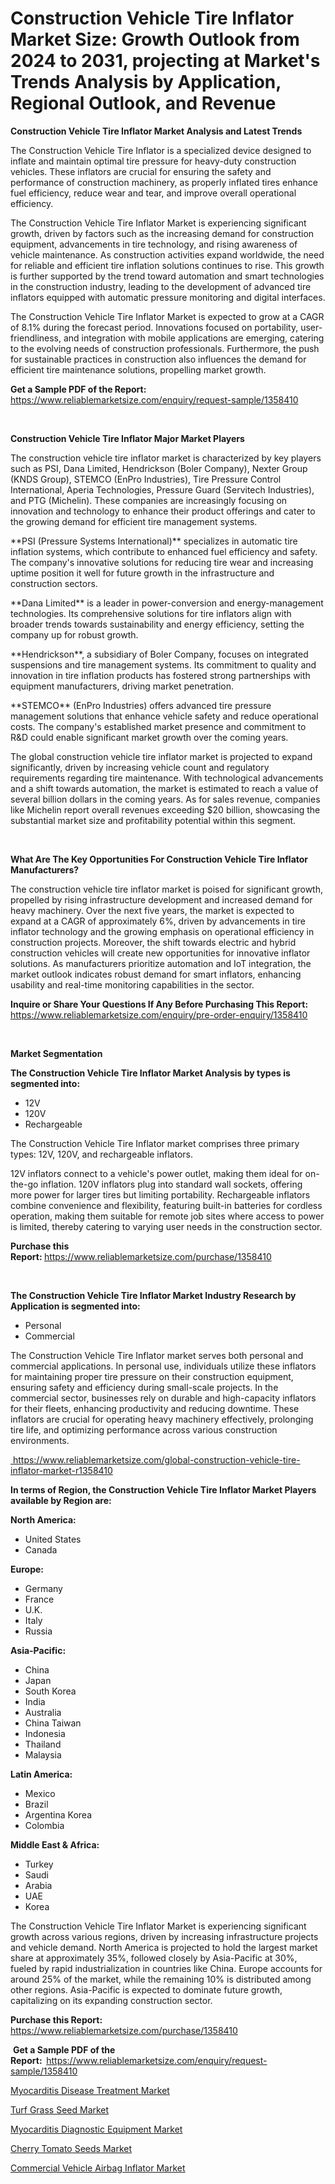 <p><h1>Construction Vehicle Tire Inflator Market Size: Growth Outlook from 2024 to 2031, projecting at Market's Trends Analysis by Application, Regional Outlook, and Revenue</h1></p><p><strong>Construction Vehicle Tire Inflator Market Analysis and Latest Trends</strong></p>
<p><p>The Construction Vehicle Tire Inflator is a specialized device designed to inflate and maintain optimal tire pressure for heavy-duty construction vehicles. These inflators are crucial for ensuring the safety and performance of construction machinery, as properly inflated tires enhance fuel efficiency, reduce wear and tear, and improve overall operational efficiency.</p><p>The Construction Vehicle Tire Inflator Market is experiencing significant growth, driven by factors such as the increasing demand for construction equipment, advancements in tire technology, and rising awareness of vehicle maintenance. As construction activities expand worldwide, the need for reliable and efficient tire inflation solutions continues to rise. This growth is further supported by the trend toward automation and smart technologies in the construction industry, leading to the development of advanced tire inflators equipped with automatic pressure monitoring and digital interfaces.</p><p>The Construction Vehicle Tire Inflator Market is expected to grow at a CAGR of 8.1% during the forecast period. Innovations focused on portability, user-friendliness, and integration with mobile applications are emerging, catering to the evolving needs of construction professionals. Furthermore, the push for sustainable practices in construction also influences the demand for efficient tire maintenance solutions, propelling market growth.</p></p>
<p><strong>Get a Sample PDF of the Report:&nbsp;</strong> <a href="https://www.reliablemarketsize.com/enquiry/request-sample/1358410?utm_campaign=1133&utm_medium=2&utm_source=Github&utm_content=ia&utm_term=03112024&utm_id=construction-vehicle-tire-inflator">https://www.reliablemarketsize.com/enquiry/request-sample/1358410</a></p>
<p>&nbsp;</p>
<p><strong>Construction Vehicle Tire Inflator Major Market Players</strong></p>
<p><p>The construction vehicle tire inflator market is characterized by key players such as PSI, Dana Limited, Hendrickson (Boler Company), Nexter Group (KNDS Group), STEMCO (EnPro Industries), Tire Pressure Control International, Aperia Technologies, Pressure Guard (Servitech Industries), and PTG (Michelin). These companies are increasingly focusing on innovation and technology to enhance their product offerings and cater to the growing demand for efficient tire management systems.</p><p>**PSI (Pressure Systems International)** specializes in automatic tire inflation systems, which contribute to enhanced fuel efficiency and safety. The company's innovative solutions for reducing tire wear and increasing uptime position it well for future growth in the infrastructure and construction sectors.</p><p>**Dana Limited** is a leader in power-conversion and energy-management technologies. Its comprehensive solutions for tire inflators align with broader trends towards sustainability and energy efficiency, setting the company up for robust growth.</p><p>**Hendrickson**, a subsidiary of Boler Company, focuses on integrated suspensions and tire management systems. Its commitment to quality and innovation in tire inflation products has fostered strong partnerships with equipment manufacturers, driving market penetration.</p><p>**STEMCO** (EnPro Industries) offers advanced tire pressure management solutions that enhance vehicle safety and reduce operational costs. The company's established market presence and commitment to R&D could enable significant market growth over the coming years.</p><p>The global construction vehicle tire inflator market is projected to expand significantly, driven by increasing vehicle count and regulatory requirements regarding tire maintenance. With technological advancements and a shift towards automation, the market is estimated to reach a value of several billion dollars in the coming years. As for sales revenue, companies like Michelin report overall revenues exceeding $20 billion, showcasing the substantial market size and profitability potential within this segment.</p></p>
<p>&nbsp;</p>
<p><strong>What Are The Key Opportunities For Construction Vehicle Tire Inflator Manufacturers?</strong></p>
<p><p>The construction vehicle tire inflator market is poised for significant growth, propelled by rising infrastructure development and increased demand for heavy machinery. Over the next five years, the market is expected to expand at a CAGR of approximately 6%, driven by advancements in tire inflator technology and the growing emphasis on operational efficiency in construction projects. Moreover, the shift towards electric and hybrid construction vehicles will create new opportunities for innovative inflator solutions. As manufacturers prioritize automation and IoT integration, the market outlook indicates robust demand for smart inflators, enhancing usability and real-time monitoring capabilities in the sector.</p></p>
<p><strong>Inquire or Share Your Questions If Any Before Purchasing This Report:</strong> <a href="https://www.reliablemarketsize.com/enquiry/pre-order-enquiry/1358410?utm_campaign=1133&utm_medium=2&utm_source=Github&utm_content=ia&utm_term=03112024&utm_id=construction-vehicle-tire-inflator">https://www.reliablemarketsize.com/enquiry/pre-order-enquiry/1358410</a></p>
<p>&nbsp;</p>
<p><strong>Market Segmentation</strong></p>
<p><strong>The Construction Vehicle Tire Inflator Market Analysis by types is segmented into:</strong></p>
<p><ul><li>12V</li><li>120V</li><li>Rechargeable</li></ul></p>
<p><p>The Construction Vehicle Tire Inflator market comprises three primary types: 12V, 120V, and rechargeable inflators. </p><p>12V inflators connect to a vehicle's power outlet, making them ideal for on-the-go inflation. 120V inflators plug into standard wall sockets, offering more power for larger tires but limiting portability. Rechargeable inflators combine convenience and flexibility, featuring built-in batteries for cordless operation, making them suitable for remote job sites where access to power is limited, thereby catering to varying user needs in the construction sector.</p></p>
<p><strong>Purchase this Report:&nbsp;</strong><a href="https://www.reliablemarketsize.com/purchase/1358410?utm_campaign=1133&utm_medium=2&utm_source=Github&utm_content=ia&utm_term=03112024&utm_id=construction-vehicle-tire-inflator">https://www.reliablemarketsize.com/purchase/1358410</a></p>
<p>&nbsp;</p>
<p><strong>The Construction Vehicle Tire Inflator Market Industry Research by Application is segmented into:</strong></p>
<p><ul><li>Personal</li><li>Commercial</li></ul></p>
<p><p>The Construction Vehicle Tire Inflator market serves both personal and commercial applications. In personal use, individuals utilize these inflators for maintaining proper tire pressure on their construction equipment, ensuring safety and efficiency during small-scale projects. In the commercial sector, businesses rely on durable and high-capacity inflators for their fleets, enhancing productivity and reducing downtime. These inflators are crucial for operating heavy machinery effectively, prolonging tire life, and optimizing performance across various construction environments.</p></p>
<p><a href="https://www.reliablemarketsize.com/global-construction-vehicle-tire-inflator-market-r1358410?utm_campaign=1133&utm_medium=2&utm_source=Github&utm_content=ia&utm_term=03112024&utm_id=construction-vehicle-tire-inflator">&nbsp;https://www.reliablemarketsize.com/global-construction-vehicle-tire-inflator-market-r1358410</a></p>
<p><strong>In terms of Region, the Construction Vehicle Tire Inflator Market Players available by Region are:</strong></p>
<p>
    <p> <strong> North America: </strong>
        <ul>
            <li>United States</li>
            <li>Canada</li>
        </ul>
        </p> 
    <p> <strong> Europe: </strong>
        <ul>
            <li>Germany</li>
            <li>France</li>
            <li>U.K.</li>
            <li>Italy</li>
            <li>Russia</li>
        </ul>
        </p> 
    <p> <strong> Asia-Pacific: </strong>
        <ul>
            <li>China</li>
            <li>Japan</li>
            <li>South Korea</li>
            <li>India</li>
            <li>Australia</li>
            <li>China Taiwan</li>
            <li>Indonesia</li>
            <li>Thailand</li>
            <li>Malaysia</li>
        </ul>
        </p> 
    <p> <strong> Latin America: </strong>
        <ul>
            <li>Mexico</li>
            <li>Brazil</li>
            <li>Argentina Korea</li>
            <li>Colombia</li>
        </ul>
        </p> 
    <p> <strong> Middle East & Africa: </strong>
        <ul>
            <li>Turkey</li>
            <li>Saudi</li>
            <li>Arabia</li>
            <li>UAE</li>
            <li>Korea</li>
        </ul>
    </p>
    </p>
<p><p>The Construction Vehicle Tire Inflator Market is experiencing significant growth across various regions, driven by increasing infrastructure projects and vehicle demand. North America is projected to hold the largest market share at approximately 35%, followed closely by Asia-Pacific at 30%, fueled by rapid industrialization in countries like China. Europe accounts for around 25% of the market, while the remaining 10% is distributed among other regions. Asia-Pacific is expected to dominate future growth, capitalizing on its expanding construction sector.</p></p>
<p><strong>Purchase this Report: </strong><a href="https://www.reliablemarketsize.com/purchase/1358410?utm_campaign=1133&utm_medium=2&utm_source=Github&utm_content=ia&utm_term=03112024&utm_id=construction-vehicle-tire-inflator">https://www.reliablemarketsize.com/purchase/1358410</a></p>
<p>&nbsp;<strong>Get a Sample PDF of the Report:&nbsp;&nbsp;</strong><a href="https://www.reliablemarketsize.com/enquiry/request-sample/1358410?utm_campaign=1133&utm_medium=2&utm_source=Github&utm_content=ia&utm_term=03112024&utm_id=construction-vehicle-tire-inflator">https://www.reliablemarketsize.com/enquiry/request-sample/1358410</a></p>
<p><strong></strong></p>
<p><p><a href="https://issuu.com/reportprime-2/docs/myocarditis-disease-treatment-marke_307a699d84d843?utm_campaign=1133&utm_medium=2&utm_source=Github&utm_content=ia&utm_term=03112024&utm_id=construction-vehicle-tire-inflator">Myocarditis Disease Treatment Market</a></p><p><a href="https://www.linkedin.com/pulse/comprehensive-turf-grass-seed-market-report-regional-analysis-yu4ce?utm_campaign=1133&utm_medium=2&utm_source=Github&utm_content=ia&utm_term=03112024&utm_id=construction-vehicle-tire-inflator">Turf Grass Seed Market</a></p><p><a href="https://issuu.com/reportprime-2/docs/myocarditis-diagnostic-equipment-ma_6274079df9ac58?utm_campaign=1133&utm_medium=2&utm_source=Github&utm_content=ia&utm_term=03112024&utm_id=construction-vehicle-tire-inflator">Myocarditis Diagnostic Equipment Market</a></p><p><a href="https://www.linkedin.com/pulse/cherry-tomato-seeds-sector-surge-69-growth-roadmap-2031-resetronomy-mpozf?utm_campaign=1133&utm_medium=2&utm_source=Github&utm_content=ia&utm_term=03112024&utm_id=construction-vehicle-tire-inflator">Cherry Tomato Seeds Market</a></p><p><a href="https://github.com/rosalee3esue/Market-Research-Report-List-1/blob/main/commercial-vehicle-airbag-inflator-market.md?utm_campaign=1133&utm_medium=2&utm_source=Github&utm_content=ia&utm_term=03112024&utm_id=construction-vehicle-tire-inflator">Commercial Vehicle Airbag Inflator Market</a></p></p>